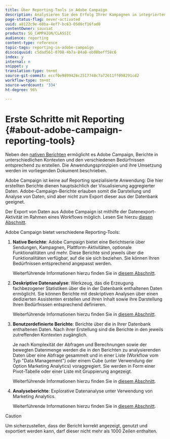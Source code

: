 ```yaml
---
title: Über Reporting-Tools in Adobe Campaign
description: Analysieren Sie den Erfolg Ihrer Kampagnen in integrierten oder benutzerspezifischen Berichten.
page-status-flag: never-activated
uuid: a8122c9e-60ba-4ef7-bc63-05d6cf16fad0
contentOwner: sauviat
products: SG_CAMPAIGN/CLASSIC
audience: reporting
content-type: reference
topic-tags: reporting-in-adobe-campaign
discoiquuid: c5dad561-0708-4b7a-84a0-eb00beff58c6
index: y
internal: n
snippet: y
translation-type: tm+mt
source-git-commit: eccf0e9899426c2517748c7a72611ff098291cd2
workflow-type: tm+mt
source-wordcount: '334'
ht-degree: 96%

---
```



# Erste Schritte mit Reporting {#about-adobe-campaign-reporting-tools}

Neben den [nativen Berichten](../../reporting/using/about-campaign-built-in-reports.md) ermöglicht es Adobe Campaign, Berichte in unterschiedlichen Kontexten und den verschiedenen Bedürfnissen entsprechend zu erstellen. Die Anwendungsprinzipien und ihre Umsetzung werden im vorliegenden Dokument beschrieben.

Adobe Campaign ist keine auf Reporting spezialisierte Anwendung: Die hier erstellten Berichte dienen hauptsächlich der Visualisierung aggregierter Daten. Adobe-Campaign-Berichte erlauben somit die Darstellung und Analyse von Daten, sind aber nicht zum Export dieser aus der Datenbank geeignet.

Der Export von Daten aus Adobe Campaign ist mithilfe der Datenexport-Aktivität im Rahmen eines Workflows möglich. Lesen Sie hierzu [diesen Abschnitt](../../workflow/using/about-action-activities.md).

Adobe Campaign bietet verschiedene Reporting-Tools:

1. **Native Berichte**: Adobe Campaign bietet eine Berichtserie über Sendungen, Kampagnen, Plattform-Aktivitäten, optionale Funktionalitäten und mehr. Diese Berichte sind jeweils über die Funktionalitäten verfügbar, auf die sie sich beziehen. Sie können Ihren Bedürfnissen entsprechend angepasst werden.

   Weiterführende Informationen hierzu finden Sie in [diesem Abschnitt](../../reporting/using/about-campaign-built-in-reports.md).

1. **Deskriptive Datenanalyse**: Werkzeug, das die Erzeugung fachbezogener Statistiken über die in der Datenbank enthaltenen Daten ermöglicht. Sie können Berichte mit deskriptiven Analysen über einen dedizierten Assistenten erstellen und ihren Inhalt sowie ihre Darstellung Ihren Bedürfnissen entsprechend definieren.

   Weiterführende Informationen hierzu finden Sie in [diesem Abschnitt](../../reporting/using/about-descriptive-analysis.md).

1. **Benutzerdefinierte Berichte**: Berichte über die in Ihrer Datenbank enthaltenen Daten. Nach ihrer Erstellung sind die Berichte in den jeweils zutreffenden Kontexten zugänglich.

   Je nach Komplexität der Abfragen und Berechnungen sowie der bewegten Datenmenge werden die in den Berichten zu analysierenden Daten über eine Abfrage gesammelt und in einer Liste (Workflow vom Typ &quot;Data Management&quot;) oder einem Cube (unter Verwendung der Option Marketing Analytics) voraggregiert. Sie werden in Form einer Pivot-Tabelle oder einer Liste mit Gruppierung angezeigt.

   Weiterführende Informationen hierzu finden Sie in [diesem Abschnitt](../../reporting/using/about-reports-creation-in-campaign.md).

1. **Analyseberichte**: Explorative Datenanalyse unter Verwendung von Marketing Analytics.

   Weiterführende Informationen hierzu finden Sie in [diesem Abschnitt](../../reporting/using/about-cubes.md).

>[!CAUTION]
>
>Um sicherzustellen, dass der Bericht korrekt angezeigt, genutzt und exportiert werden kann, darf dieser nicht mehr als 1000 Zeilen enthalten.